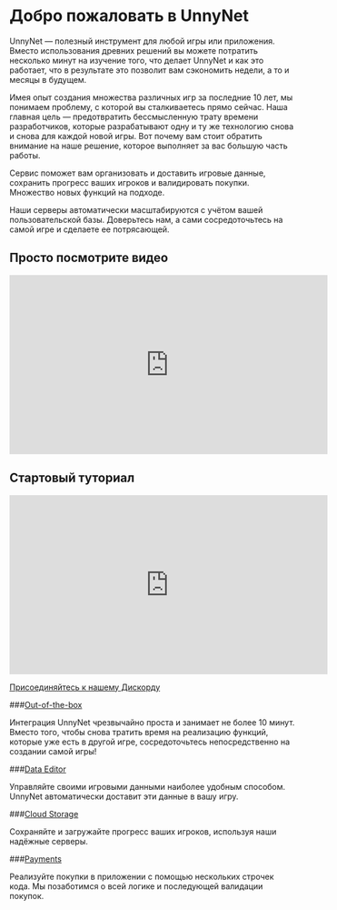 # Добро пожаловать в UnnyNet

UnnyNet — полезный инструмент для любой игры или приложения. Вместо использования древних решений вы можете потратить несколько минут на изучение того, что делает UnnyNet и как это работает, что в результате это позволит вам сэкономить недели, а то и месяцы в будущем.

Имея опыт создания множества различных игр за последние 10 лет, мы понимаем проблему, с которой вы сталкиваетесь прямо сейчас. Наша главная цель — предотвратить бессмысленную трату времени разработчиков, которые разрабатывают одну и ту же технологию снова и снова для каждой новой игры. Вот почему вам стоит обратить внимание на наше решение, которое выполняет за вас большую часть работы.

Сервис поможет вам организовать и доставить игровые данные, сохранить прогресс ваших игроков и валидировать покупки. Множество новых функций на подходе.

Наши серверы автоматически масштабируются с учётом вашей пользовательской базы. Доверьтесь нам, а сами сосредоточьтесь на самой игре и сделаете ее потрясающей.

Просто посмотрите видео
-
<iframe width="560" height="315" src="https://www.youtube.com/embed/sWDyoYKSnUI" title="YouTube video player" frameborder="0" allow="accelerometer; autoplay; clipboard-write; encrypted-media; gyroscope; picture-in-picture" allowfullscreen></iframe>

Стартовый туториал
-
<iframe width="560" height="315" src="https://www.youtube.com/embed/91JYYb1KVIY" title="YouTube video player" frameborder="0" allow="accelerometer; autoplay; clipboard-write; encrypted-media; gyroscope; picture-in-picture" allowfullscreen></iframe>

[Присоединяйтесь к нашему Дискорду](https://discord.gg/X27tuQR)


###[Out-of-the-box](/basic/basic)

Интеграция UnnyNet чрезвычайно проста и занимает не более 10 минут. Вместо того, чтобы снова тратить время на реализацию функций, которые уже есть в другой игре, сосредоточьтесь непосредственно на создании самой игры!

###[Data Editor](/data_editor/basic)

Управляйте своими игровыми данными наиболее удобным способом. UnnyNet автоматически доставит эти данные в вашу игру.

###[Cloud Storage](/basic/storage)

Сохраняйте и загружайте прогресс ваших игроков, используя наши надёжные серверы.

###[Payments](/basic/payments)

Реализуйте покупки в приложении с помощью нескольких строчек кода. Мы позаботимся о всей логике и последующей валидации покупок. 
